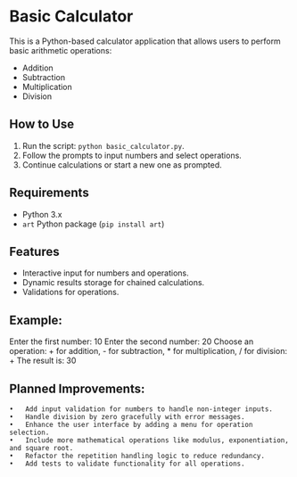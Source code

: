# Basic Calculator

This is a Python-based calculator application that allows users to perform basic arithmetic operations:

- Addition
- Subtraction
- Multiplication
- Division

## How to Use
1. Run the script: `python basic_calculator.py`.
2. Follow the prompts to input numbers and select operations.
3. Continue calculations or start a new one as prompted.

## Requirements
- Python 3.x
- `art` Python package (`pip install art`)

## Features
- Interactive input for numbers and operations.
- Dynamic results storage for chained calculations.
- Validations for operations.

## Example:
Enter the first number: 10
Enter the second number: 20
Choose an operation: + for addition, - for subtraction, * for multiplication, / for division: +
The result is: 30

## Planned Improvements:
	•	Add input validation for numbers to handle non-integer inputs.
	•	Handle division by zero gracefully with error messages.
	•	Enhance the user interface by adding a menu for operation selection.
	•	Include more mathematical operations like modulus, exponentiation, and square root.
	•	Refactor the repetition handling logic to reduce redundancy.
	•	Add tests to validate functionality for all operations.
